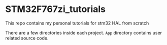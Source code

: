 # STM32F767zi_tutorials
 This repo contains my personal tutorials for stm32 HAL from scratch

There are a few directories inside each project.
`App` directory contains user related source code. 
